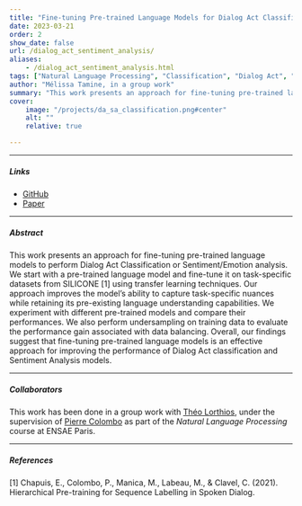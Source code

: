 ```yaml
---
title: "Fine-tuning Pre-trained Language Models for Dialog Act Classification and Sentiment Analysis" 
date: 2023-03-21
order: 2
show_date: false
url: /dialog_act_sentiment_analysis/
aliases: 
    - /dialog_act_sentiment_analysis.html
tags: ["Natural Language Processing", "Classification", "Dialog Act", "Sentiment Analysis"]
author: "Mélissa Tamine, in a group work"
summary: "This work presents an approach for fine-tuning pre-trained language models to perform dialog act classification or sentiment/emotion analysis."
cover:
    image: "/projects/da_sa_classification.png#center"
    alt: ""
    relative: true 

---
```


---

##### Links

+ [GitHub](https://github.com/taminemelissa/intent-classification)
+ [Paper](https://openreview.net/pdf?id=GVofcQ5Obx)

---

##### Abstract

This work presents an approach for fine-tuning pre-trained language models to perform Dialog Act Classification or Sentiment/Emotion analysis. We start with a pre-trained language model and fine-tune it on task-specific datasets from SILICONE [1] using transfer learning techniques. Our approach improves the model’s ability to capture task-specific nuances while retaining its pre-existing language understanding capabilities. We experiment with different pre-trained models and compare their performances. We also perform undersampling on training data to evaluate the performance gain associated with data balancing. Overall, our findings suggest that fine-tuning pre-trained language models is an effective approach for improving the performance of Dialog Act classification and Sentiment Analysis models.

---

##### Collaborators

This work has been done in a group work with [Théo Lorthios](https://www.linkedin.com/in/th%C3%A9o-lorthios-963b3b166/), under the supervision of [Pierre Colombo](https://pierrecolombo.github.io/) as part of the _Natural Language Processing_ course at ENSAE Paris.

---

##### References

[1] Chapuis, E., Colombo, P., Manica, M., Labeau, M., & Clavel, C. (2021). Hierarchical Pre-training for Sequence Labelling in Spoken Dialog.